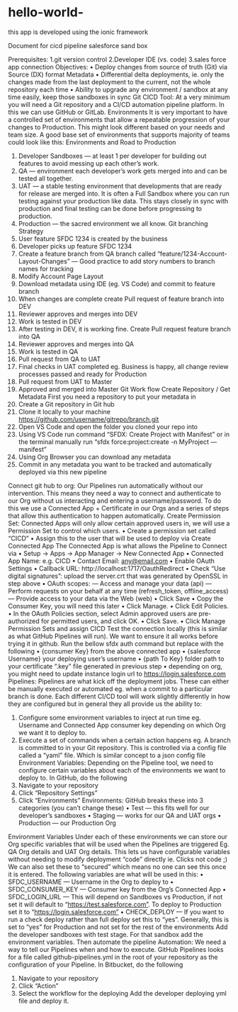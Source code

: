 # hello-world-
this app is developed using the ionic framework 


Document for cicd pipeline salesforce sand box
 
Prerequisites:
1.git version control
2.Developer IDE (vs. code)
3.sales force app connection
Objectives:
• Deploy changes from source of truth (Git) via Source (DX) format Metadata
• Differential delta deployments, ie. only the changes made from the last deployment to the current, not the whole repository each time
• Ability to upgrade any environment / sandbox at any time easily, keep those sandboxes in sync
Git CICD Tool:
At a very minimum you will need a Git repository and a CI/CD automation pipeline platform.
In this we can use GitHub or GitLab.
Environments
It is very important to have a controlled set of environments that allow a repeatable progression of your changes to Production. This might look different based on your needs and team size. A good base set of environments that supports majority of teams could look like this:
Environments and Road to Production
1. Developer Sandboxes — at least 1 per developer for building out features to avoid messing up each other’s work.
2. QA — environment each developer’s work gets merged into and can be tested all together.
3. UAT — a stable testing environment that developments that are ready for release are merged into. It is often a Full Sandbox where you can run testing against your production like data. This stays closely in sync with production and final testing can be done before progressing to production.
4. Production — the sacred environment we all know.
Git branching Strategy
1. User feature SFDC 1234 is created by the business
2. Developer picks up feature SFDC 1234
3. Create a feature branch from QA branch called “feature/1234-Account-Layout-Changes” — Good practice to add story numbers to branch names for tracking
4. Modify Account Page Layout
5. Download metadata using IDE (eg. VS Code) and commit to feature branch
6. When changes are complete create Pull request of feature branch into DEV
7. Reviewer approves and merges into DEV
8. Work is tested in DEV
9. After testing in DEV, it is working fine. Create Pull request feature branch into QA
10. Reviewer approves and merges into QA
11. Work is tested in QA
12. Pull request from QA to UAT
13. Final checks in UAT completed eg. Business is happy, all change review processes passed and ready for Production
14. Pull request from UAT to Master
15. Approved and merged into Master
Git Work flow
    Create Repository / Get Metadata
First you need a repository to put your metadata in
1. Create a Git repository in Git hub
2. Clone it locally to your machine https://github.com/username/gitrepo/branch.git
3. Open VS Code and open the folder you cloned your repo into
4. Using VS Code run command “SFDX: Create Project with Manifest” or in the terminal manually run “sfdx force:project:create -n MyProject — manifest”
5. Using Org Browser you can download any metadata
6. Commit in any metadata you want to be tracked and automatically deployed via this new pipeline
 
 
Connect git hub to org:
Our Pipelines run automatically without our intervention. This means they need a way to connect and authenticate to our Org without us interacting and entering a username/password.
To do this we use a Connected App + Certificate in our Orgs and a series of steps that allow this authentication to happen automatically.
Create Permission Set:
Connected Apps will only allow certain approved users in, we will use a Permission Set to control which users.
• Create a permission set called “CICD”
• Assign this to the user that will be used to deploy via
Create Connected App
The Connected App is what allows the Pipeline to Connect via
• Setup -> Apps -> App Manager -> New Connected App
• Connected App Name: e.g. CICD
• Contact Email: any@email.com
• Enable OAuth Settings
• Callback URL: http://localhost:1717/OauthRedirect
• Check “Use digital signatures”: upload the server.crt that was generated by OpenSSL in step above
• OAuth scopes:
— Access and manage your data (api)
— Perform requests on your behalf at any time (refresh_token, offline_access)
— Provide access to your data via the Web (web)
• Click Save
• Copy the Consumer Key, you will need this later
• Click Manage.
• Click Edit Policies.
• In the OAuth Policies section, select Admin approved users are pre-authorized for permitted users, and click OK.
• Click Save.
• Click Manage Permission Sets and assign CICD
Test the connection locally (this is similar as what GitHub Pipelines will run). We want to ensure it all works before trying it in github.
Run the bellow sfdx auth command but replace with the following
• {consumer Key} from the above connected app
• {salesforce Username} your deploying user’s username
• {path To Key} folder path to your certificate “.key” file generated in previous step
• depending on org, you might need to update instance login url to https://login.salesforce.com
Pipelines:
Pipelines are what kick off the deployment jobs. These can either be manually executed or automated eg. when a commit to a particular branch is done. Each different CI/CD tool will work slightly differently in how they are configured but in general they all provide us the ability to:
1. Configure some environment variables to inject at run time eg. Username and Connected App consumer key depending on which Org we want it to deploy to.
2. Execute a set of commands when a certain action happens eg. A branch is committed to in your Git repository. This is controlled via a config file called a “yaml” file. Which is similar concept to a json config file
Environment Variables:
Depending on the Pipeline tool, we need to configure certain variables about each of the environments we want to deploy to.
In GitHub, do the following
1. Navigate to your repository
2. Click “Repository Settings”
3. Click “Environments”
Environments:
GitHub breaks these into 3 categories (you can’t change these)
• Test — this fits well for our developer’s sandboxes
• Staging — works for our QA and UAT orgs
• Production — our Production Org
 
Environment Variables
Under each of these environments we can store our Org specific variables that will be used when the Pipelines are triggered Eg. QA Org details and UAT Org details. This lets us have configurable variables without needing to modify deployment “code” directly ie. Clicks not code ;)
We can also set these to “secured” which means no one can see this once it is entered.
The following variables are what will be used in this:
• SFDC_USERNAME — Username in the Org to deploy to
• SFDC_CONSUMER_KEY — Consumer key from the Org’s Connected App
• SFDC_LOGIN_URL — This will depend on Sandboxes vs Production, if not set it will default to “https://test.salesforce.com”. To deploy to Production set it to “https://login.salesforce.com”
• CHECK_DEPLOY — If you want to run a check deploy rather than full deploy set this to “yes”. Generally, this is set to “yes” for Production and not set for the rest of the environments
Add the developer sandboxes with test stage. For that sandbox add the environment variables. Then automate the pipeline
Automation:
We need a way to tell our Pipelines when and how to execute. GitHub Pipelines looks for a file called github-pipelines.yml in the root of your repository as the configuration of your Pipeline.
In Bitbucket, do the following
1. Navigate to your repository
2. Click “Action”
3. Select the workflow for the deploying
Add the developer deploying yml file and deploy it.
 












